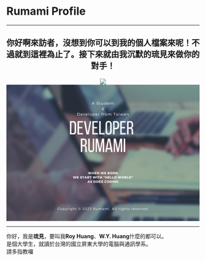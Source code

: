 # Rumami Profile
---
<div align="center">
	<p><h2><b>你好啊來訪者，沒想到你可以到我的個人檔案來呢！不過就到這裡為止了。接下來就由我沉默的琉見來做你的對手！</b></h2></p>
	<img src="https://komarev.com/ghpvc/?username=rumamitw01&color=9cfe6d" align="center" width=50%>
	<img src="./Github_Cover.png" align="center">
</div>

---
你好，我是**琉見**，要叫我**Roy Huang**、**W.Y. Huang**什麼的都可以。  
是個大學生，就讀於台灣的國立屏東大學的電腦與通訊學系。  
請多指教囉